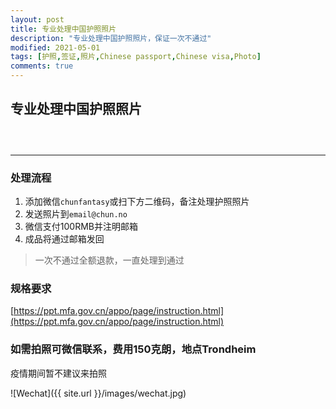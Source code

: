 ```yaml
---
layout: post
title: 专业处理中国护照照片
description: "专业处理中国护照照片，保证一次不通过"
modified: 2021-05-01
tags: [护照,签证,照片,Chinese passport,Chinese visa,Photo]
comments: true
---
```


## 专业处理中国护照照片

<div class="social-share" data-initialized="true">
    <a href="#" class="social-share-icon icon-weibo"></a>
    <a href="#" class="social-share-icon icon-qq"></a>
    <a href="#" class="social-share-icon icon-wechat"></a>
</div>
<link rel="stylesheet" href="https://resource.chun.no/sharejs/css/share.min.css">
<script src="https://resource.chun.no/sharejs/js/social-share.min.js"></script>

### &nbsp;

---

### 处理流程

1. 添加微信`chunfantasy`或扫下方二维码，备注处理护照照片
2. 发送照片到`email@chun.no`
3. 微信支付100RMB并注明邮箱
4. 成品将通过邮箱发回

> 一次不通过全额退款，一直处理到通过

### 规格要求

[https://ppt.mfa.gov.cn/appo/page/instruction.html](https://ppt.mfa.gov.cn/appo/page/instruction.html)

### 如需拍照可微信联系，费用150克朗，地点Trondheim

疫情期间暂不建议来拍照

![Wechat]({{ site.url }}/images/wechat.jpg)

